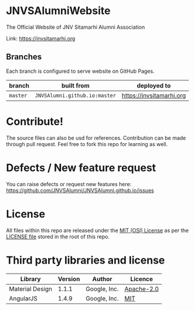 # JNVSAlumniWebsite

The Official Website of JNV Sitamarhi Alumni Association

Link: https://jnvsitamarhi.org

## Branches
Each branch is configured to serve website on GitHub Pages.

|branch|built from|deployed to|
|---|---|---|
|`master`|`JNVSAlumni.github.io:master`|https://jnvsitamarhi.org|

# Contribute!
The source files can also be usd for references. Contribution can be made through pull request. Feel free to fork this repo for learning as well.

# Defects / New feature request
You can raise defects or request new features here: https://github.com/JNVSAlumni/JNVSAlumni.github.io/issues

# License
All files within this repo are released under the [MIT (OSI) License]( https://en.wikipedia.org/wiki/MIT_License) as per the [LICENSE file](https://github.com/JNVSAlumni/JNVSAlumni.github.io/blob/master/LICENSE) stored in the root of this repo. 

# Third party libraries and license
|Library|Version|Author|Licence|
|---|---|---|---|
|Material Design|1.1.1|Google, Inc.|[Apache-2.0]( https://en.wikipedia.org/wiki/Apache_License)|
|AngularJS|1.4.9|Google, Inc.|[MIT]( https://en.wikipedia.org/wiki/MIT_License)|
